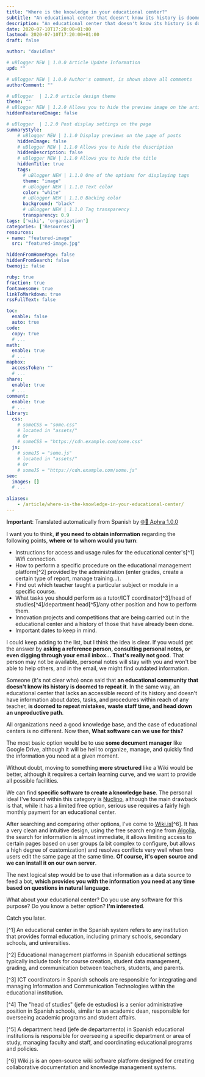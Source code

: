 ```yaml
---
title: "Where is the knowledge in your educational center?"
subtitle: "An educational center that doesn't know its history is doomed to repeat it"
description: "An educational center that doesn't know its history is doomed to repeat it"
date: 2020-07-10T17:20:00+01:00
lastmod: 2020-07-10T17:20:00+01:00
draft: false

author: "davidlms"

# uBlogger NEW | 1.0.0 Article Update Information
upd: ""

# uBlogger NEW | 1.0.0 Author's comment, is shown above all comments
authorComment: ""

# uBlogger  | 1.2.0 article design theme
theme: ""
# uBlogger NEW | 1.2.0 Allows you to hide the preview image on the article page
hiddenFeaturedImage: false

# uBlogger  | 1.2.0 Post display settings on the page
summaryStyle:
    # uBlogger NEW | 1.1.0 Display previews on the page of posts
    hiddenImage: false
    # uBlogger NEW | 1.1.0 Allows you to hide the description
    hiddenDescription: false
    # uBlogger NEW | 1.1.0 Allows you to hide the title
    hiddenTitle: true
    tags:
      # uBlogger NEW | 1.1.0 One of the options for displaying tags
      theme: "image"
      # uBlogger NEW | 1.1.0 Text color
      color: "white"
      # uBlogger NEW | 1.1.0 Backing color
      background: "black"
      # uBlogger NEW | 1.1.0 Tag transparency
      transparency: 0.9
tags: ['wiki', 'organization']
categories: ['Resources']
resources:
- name: "featured-image"
  src: "featured-image.jpg"

hiddenFromHomePage: false
hiddenFromSearch: false
twemoji: false

ruby: true
fraction: true
fontawesome: true
linkToMarkdown: true
rssFullText: false

toc:
  enable: false
  auto: true
code:
  copy: true
  # ...
math:
  enable: true
  # ...
mapbox:
  accessToken: ""
  # ...
share:
  enable: true
  # ...
comment:
  enable: true
  # ...
library:
  css:
    # someCSS = "some.css"
    # located in "assets/"
    # Or
    # someCSS = "https://cdn.example.com/some.css"
  js:
    # someJS = "some.js"
    # located in "assets/"
    # Or
    # someJS = "https://cdn.example.com/some.js"
seo:
  images: []
  # ...
  
aliases:
    - /article/where-is-the-knowledge-in-your-educational-center/
---
```

**Important**: Translated automatically from Spanish by [🌐💬 Aphra 1.0.0](https://github.com/DavidLMS/aphra)

I want you to think, **if you need to obtain information** regarding the following points, **where or to whom would you turn**:
* Instructions for access and usage rules for the educational center's[^1] Wifi connection.
* How to perform a specific procedure on the educational management platform[^2] provided by the administration (enter grades, create a certain type of report, manage training...).
* Find out which teacher taught a particular subject or module in a specific course.
* What tasks you should perform as a tutor/ICT coordinator[^3]/head of studies[^4]/department head[^5]/any other position and how to perform them.
* Innovation projects and competitions that are being carried out in the educational center and a history of those that have already been done.
* Important dates to keep in mind.

I could keep adding to the list, but I think the idea is clear. If you would get the answer by **asking a reference person, consulting personal notes, or even digging through your email inbox... That's really not good**. That person may not be available, personal notes will stay with you and won't be able to help others, and in the email, we might find outdated information.

Someone (it's not clear who) once said that **an educational community that doesn't know its history is doomed to repeat it**. In the same way, an educational center that lacks an accessible record of its history and doesn't have information about dates, tasks, and procedures within reach of any teacher, **is doomed to repeat mistakes, waste staff time, and head down an unproductive path**.

All organizations need a good knowledge base, and the case of educational centers is no different. Now then, **What software can we use for this?**

The most basic option would be to use **some document manager** like Google Drive, although it will be hell to organize, manage, and quickly find the information you need at a given moment.

Without doubt, moving to something **more structured** like a Wiki would be better, although it requires a certain learning curve, and we want to provide all possible facilities.

We can find **specific software to create a knowledge base**. The personal ideal I've found within this category is [Nuclino](https://www.nuclino.com/), although the main drawback is that, while it has a limited free option, serious use requires a fairly high monthly payment for an educational center.

After searching and comparing other options, I've come to [Wiki.js](https://wiki.js.org/)[^6]. It has a very clean and intuitive design, using the free search engine from [Algolia](https://www.algolia.com/), the search for information is almost immediate, it allows limiting access to certain pages based on user groups (a bit complex to configure, but allows a high degree of customization) and resolves conflicts very well when two users edit the same page at the same time. **Of course, it's open source and we can install it on our own server**.

The next logical step would be to use that information as a data source to feed a bot, **which provides you with the information you need at any time based on questions in natural language**.

What about your educational center? Do you use any software for this purpose? Do you know a better option? **I'm interested**.

Catch you later.

[^1] An educational center in the Spanish system refers to any institution that provides formal education, including primary schools, secondary schools, and universities.

[^2] Educational management platforms in Spanish educational settings typically include tools for course creation, student data management, grading, and communication between teachers, students, and parents.

[^3] ICT coordinators in Spanish schools are responsible for integrating and managing Information and Communication Technologies within the educational institution.

[^4] The "head of studies" (jefe de estudios) is a senior administrative position in Spanish schools, similar to an academic dean, responsible for overseeing academic programs and student affairs.

[^5] A department head (jefe de departamento) in Spanish educational institutions is responsible for overseeing a specific department or area of study, managing faculty and staff, and coordinating educational programs and policies.

[^6] Wiki.js is an open-source wiki software platform designed for creating collaborative documentation and knowledge management systems.